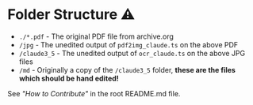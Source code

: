 # Folder Structure ⚠️

- `./*.pdf` - The original PDF file from archive.org
- `/jpg` - The unedited output of `pdf2img_claude.ts` on the above PDF
- `/claude3_5` - The unedited output of `ocr_claude.ts` on the above JPG files
- `/md` - Originally a copy of the `/claude3_5` folder, **these are the files which should be hand edited!**

See *"How to Contribute"* in the root README.md file.
